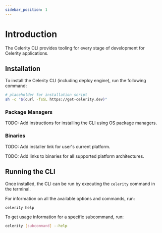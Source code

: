 ```yaml
---
sidebar_position: 1
---
```


# Introduction

The Celerity CLI provides tooling for every stage of development for Celerity applications.

## Installation

To install the Celerity CLI (including deploy engine), run the following command:

```bash
# placeholder for installation script
sh -c "$(curl -fsSL https://get-celerity.dev)"
```

### Package Managers

TODO: Add instructions for installing the CLI using OS package managers.

### Binaries

TODO: Add installer link for user's current platform.

TODO: Add links to binaries for all supported platform architectures.

## Running the CLI

Once installed, the CLI can be run by executing the `celerity` command in the terminal.

For information on all the available options and commands, run:

```bash
celerity help
```

To get usage information for a specific subcommand, run:

```bash
celerity [subcommand] --help
```
